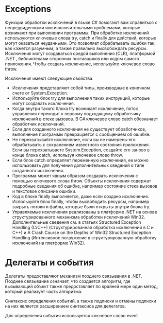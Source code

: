 # Exceptions

Функции обработки исключений в языке C# помогают вам справиться с непредвиденными или исключительными проблемами, которые возникают при выполнении программы. При обработке исключений используются ключевые слова try, catch и finally для действий, которые могут оказаться неудачными. Это позволяет обрабатывать ошибки так, как кажется разумным, а также правильно высвобождать ресурсы. Исключения могут создаваться средой выполнения (CLR), платформой .NET , библиотеками сторонних поставщиков или кодом самого приложения. Чтобы создать исключение, используйте ключевое слово throw.

Исключения имеют следующие свойства.

 - Исключения представляют собой типы, производные в конечном счете от System.Exception.
 - Используйте блок try для выполнения таких инструкций, которые могут создавать исключения.
 - Когда внутри такого блока try возникает исключение, поток управления переходит к первому подходящему обработчику исключений в стеке вызовов. В C# ключевое слово catch обозначает обработчик исключений.
 - Если для созданного исключения не существует обработчиков, выполнение программы прекращается с сообщением об ошибке.
 - Не перехватывайте исключение, если вы не намерены его обрабатывать с сохранением известного состояния приложения. Если вы перехватываете System.Exception, создайте его заново в конце блока catch, используя ключевое слово throw.
 - Если блок catch определяет переменную исключения, ее можно использовать для получения дополнительных сведений о типе созданного исключения.
 - Программа может явным образом создавать исключения с помощью ключевого слова throw.
Объекты исключения содержат подробные сведения об ошибке, например состояние стека вызовов и текстовое описание ошибки.
 - Код в блоке finally выполняется, даже если создано исключение. Используйте блок finally, чтобы высвободить ресурсы, например закрыть потоки и файлы, которые были открыты внутри блока try.
 - Управляемые исключения реализованы в платформе .NET на основе структурированного механизма обработки исключений Win32. Дополнительные сведения см. в статьях Structured Exception Handling (C/C++) (Структурированная обработка исключений в C и C++) и A Crash Course on the Depths of Win32 Structured Exception Handling (Интенсивное погружение в структурированную обработку исключений на платформе Win32).

# Делегаты и события

Делегаты предоставляют механизм позднего связывания в .NET. Позднее связывание означает, что создается алгоритм, где вызывающий объект также предоставляет по крайней мере один метод, который реализует часть алгоритма.

Синтаксис определения событий, а также подписки и отмены подписки на них является расширением синтаксиса для делегатов.

Для определения события используется ключевое слово event